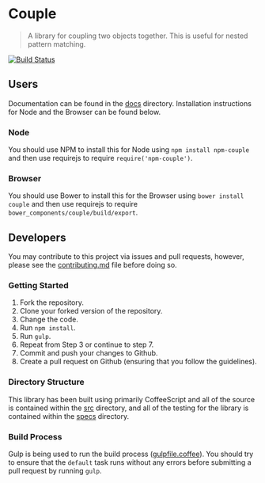 # Couple
> A library for coupling two objects together. This is useful for nested pattern matching.

[![Build Status](https://travis-ci.org/ryansmith94/couple.svg)](https://travis-ci.org/ryansmith94/couple)

## Users
Documentation can be found in the [docs](/docs) directory. Installation instructions for Node and the Browser can be found below.

### Node
You should use NPM to install this for Node using `npm install npm-couple` and then use requirejs to require `require('npm-couple')`.

### Browser
You should use Bower to install this for the Browser using `bower install couple` and then use requirejs to require `bower_components/couple/build/export`.

## Developers
You may contribute to this project via issues and pull requests, however, please see the [contributing.md](/contributing.md) file before doing so.

### Getting Started
1. Fork the repository.
2. Clone your forked version of the repository.
3. Change the code.
4. Run `npm install`.
5. Run `gulp`.
6. Repeat from Step 3 or continue to step 7.
7. Commit and push your changes to Github.
8. Create a pull request on Github (ensuring that you follow the guidelines).

### Directory Structure
This library has been built using primarily CoffeeScript and all of the source is contained within the [src](src) directory, and all of the testing for the library is contained within the [specs](/specs) directory.

### Build Process
Gulp is being used to run the build process ([gulpfile.coffee](/gulpfile.coffee)). You should try to ensure that the `default` task runs without any errors before submitting a pull request by running `gulp`.
